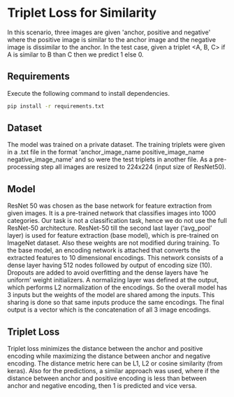 # Triplet Loss for Similarity
In this scenario, three images are given 'anchor, positive and negative' where the positive image is similar to the anchor image and the negative image is dissimilar to the anchor. In the test case, given a triplet <A, B, C> if A is similar to B than C then we predict 1 else 0. 

## Requirements
Execute the following command to install dependencies.
```bash
pip install -r requirements.txt
```

## Dataset
The model was trained on a private dataset. The training triplets were given in a .txt file in the format 'anchor_image_name positive_image_name negative_image_name' and so were the test triplets in another file. As a pre-processing step all images are resized to 224x224 (input size of ResNet50).

## Model
ResNet 50 was chosen as the base network for feature extraction from given images. It is a pre-trained network that classifies images into 1000 categories. Our task is not a classification task, hence we do not use the full ResNet-50 architecture. ResNet-50 till the second last layer (‘avg_pool’ layer) is used for feature extraction (base model), which is pre-trained on ImageNet dataset. Also these weights are not modified during training. To the base model, an encoding network is attached that converts the extracted features to 10 dimensional encodings. This network consists of a dense layer having 512 nodes followed by output of encoding size (10). Dropouts are added to avoid overfitting and the dense layers have ‘he uniform’ weight initializers. A normalizing layer was defined at the output, which performs L2 normalization of the encodings. So the overall model has 3 inputs but the weights of the model are shared among the inputs. This sharing is done so that same inputs produce the same encodings. The final output is a vector which is the concatenation of all 3 image encodings. 

## Triplet Loss
Triplet loss minimizes the distance between the anchor and positive encoding while maximizing the distance between anchor and negative encoding. The distance metric here can be L1, L2 or cosine similarity (from keras). Also for the predictions, a similar approach was used, where if the distance between anchor and positive encoding is less than between anchor and negative encoding, then 1 is predicted and vice versa.